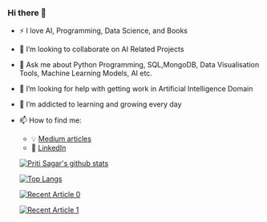 ### Hi there 👋






- :zap: I love  AI, Programming, Data Science, and Books
- 👯 I’m looking to collaborate on AI Related Projects
- 💬 Ask me about Python Programming, SQL,MongoDB, Data Visualisation Tools, Machine Learning Models, AI  etc.
- 🤔 I’m looking for help with getting work in Artificial Intelligence Domain
- 🌱 I’m addicted to learning and growing every day
- 📫 How to find me: 
  - :bulb: [Medium articles](https://medium.com/@pritisagar0427)
  - :office: [LinkedIn](https://www.linkedin.com/in/priti-sagar-293b18247)
  
  
  
  [![Priti Sagar's github stats](https://github-readme-stats.vercel.app/api?username=Priti0427&count_private=true&show_icons=true&theme=radical&hide_rank=false)](https://github.com/anuraghazra/github-readme-stats)
  
  
  [![Top Langs](https://github-readme-stats.vercel.app/api/top-langs/?username=Priti0427)](https://github.com/anuraghazra/github-readme-stats)
  
  
  <a target="_blank" href="https://github-readme-medium-recent-article.vercel.app/medium/@khuyentran1476/0"><img src="https://github-readme-medium-recent-article.vercel.app/medium/@pritisagar0427/0" alt="Recent Article 0">
  
  <a target="_blank" href="https://github-readme-medium-recent-article.vercel.app/medium/@khuyentran1476/1"><img src="https://github-readme-medium-recent-article.vercel.app/medium/@pritisagar0427/1" alt="Recent Article 1">
  
  




